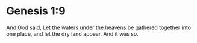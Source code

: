 # Genesis 1:9

And God said, Let the waters under the heavens be gathered together into one place, and let the dry land appear. And it was so.
